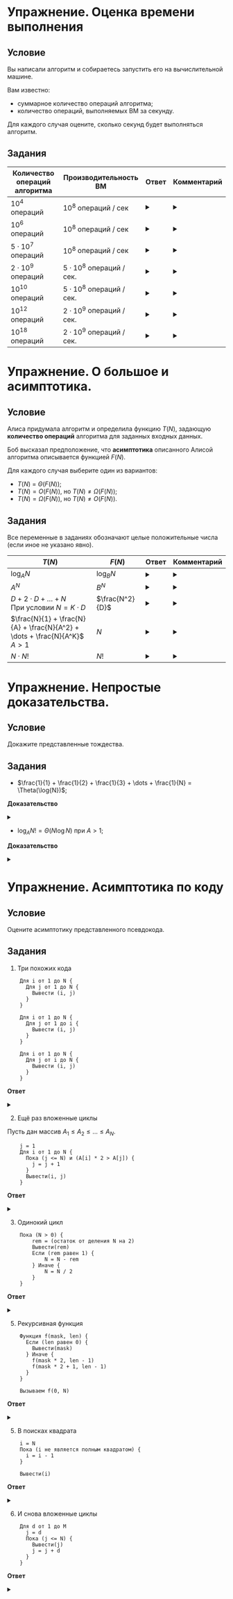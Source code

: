 # Упражнение. Оценка времени выполнения

## Условие 
Вы написали алгоритм и собираетесь запустить его на вычислительной машине.

Вам известно:
- суммарное количество операций алгоритма;
- количество операций, выполняемых ВМ за секунду.

Для каждого случая оцените, сколько секунд будет выполняться алгоритм.

## Задания

Количество операций алгоритма | Производительность ВМ | Ответ | Комментарий
---|---|---|---
$10^4$ операций | $10^8$ операций / сек | <details> <summary> </summary> $0.0001$ секунды. </details> | <details> <summary> </summary> Настолько малая величина, что вероятнее подготовка программы к запуску будет дольше, чем само время выполнения. </details>
$10^6$ операций | $10^8$ операций / сек | <details> <summary> </summary> $0.01$ секунды. </details> | <details> <summary> </summary> Практически нет разницы с прошлым пунктом. </details>
$5 \cdot 10^7$ операций | $10^8$ операций / сек | <details> <summary> </summary> $0.5$ секунды. </details> | <details> <summary> </summary> Не слишком много, но уже заметно для наблюдателя. </details>
$2 \cdot 10^9$ операций | $5 \cdot 10^8$ операций / сек. | <details> <summary> </summary> $4$ секунды.  </details> | <details> <summary> </summary> В рамках соревнования это может быть критично, но в реальной жизни - вполне адекватное время выполнения. </details>
$10^{10}$ операций | $5 \cdot 10^8$ операций / сек. | <details> <summary> </summary> $20$ секунд.  </details> | <details> <summary> </summary> Для какого-то предпросчета сгодится, но уже придется подождать. </details>
$10^{12}$ операций | $2 \cdot 10^9$ операций / сек. | <details> <summary> </summary> $500$ секунд - около 8-9 минут. </details> | <details> <summary> </summary> Обратите внимание, что специально взят очень "оптимистичный" вариант скорости выполнения. </details>
$10^{18}$ операций | $2 \cdot 10^9$ операций / сек. | <details> <summary> </summary> $5 \cdot 10^8$ секунд - почти 16 лет. </details> | <details> <summary> </summary> Комментарии излишни. </details>

# Упражнение. О большое и асимптотика.

## Условие 
Алиса придумала алгоритм и определила функцию $T(N)$, задающую **количество операций** алгоритма для заданных входных данных.

Боб высказал предположение, что **асимптотика** описанного Алисой алгоритма описывается функцией $F(N)$.

Для каждого случая выберите один из вариантов:

- $T(N)$ = $\Theta(F(N))$;
- $T(N) = O(F(N))$, но $T(N) \ne \Omega(F(N))$;
- $T(N) = \Omega(F(N))$, но $T(N) \ne O(F(N))$.

## Задания

Все переменные в заданиях обозначают целые положительные числа (если иное не указано явно).

$T(N)$ | $F(N)$ | Ответ | Комментарий
---|---|---|---
$\log_A{N}$ | $\log_B{N}$ | <details> <summary> </summary> $\Theta$ </details> | <details> <summary> </summary> По свойствам логарифмов $\log_A{N} = \log_B{N} \cdot \log_A{B}$. <br> Так как $\log_A{B}$ не зависит от $N$, то $\log_A{N} = O(\log_B{N})$ и наоборот. <br> Поэтому при записи асимптотики обычно используют логарифм без основания $O(\log{N})$ </details>
$A^N$ | $B^N$ | <details> <summary> </summary> Если $A < B$, то $A^N = O(B^N)$, но $A^N \ne \Omega(B^N)$ </details> | <details> <summary> </summary> Пусть $A < B$. <br> $A^N \le 1 \cdot B^N$ для $N \ge 0$ по свойствам степеней положительных целых чисел. <br> Обратное же неверно: допустим, что $B^N \le C \cdot A^N$ для всех $N \ge N_0$. <br> В таком случае $1 < (\frac{B}{A})^N \le C$, откуда $N \le \log{C}$ по основанию $\frac{B}{A}$. </details>
$D + 2 \cdot D + \dots + N$ <br> При условии $N = K \cdot D$ | $\frac{N^2}{D}$ | <details> <summary> </summary> $\Theta$ </details> | <details> <summary> </summary> $K = \frac{N}{D}$ <br> Сумма **арифметической прогрессии** равна $(A_1 + A_K) \cdot \frac{K}{2}$ <br> $A_1 = D$, $A_K = N$, получаем $(N + D) \cdot \frac{N}{2 \cdot D} = O(\frac{N^2}{D})$. </details>
$\frac{N}{1} + \frac{N}{A} + \frac{N}{A^2} + \dots + \frac{N}{A^K}$ <br> $A > 1$ | $N$ | <details> <summary> </summary> $\Theta$ </details> | <details> <summary> </summary> Сумма **убывающей геометрической прогрессии** при возрастании $K$ стремится к $\frac{B}{1 - Q}$ <br> $B = N$, $Q = \frac{1}{A}$, получаем $N \cdot \frac{A}{A - 1}$ <br> Так как $\frac{A}{A - 1} \le 2$ для $A \ge 2$, то вся сумма не превышает $2 \cdot N$, то есть равна $O(N)$.</details>
$N \cdot N!$ | $N!$ | <details> <summary> </summary> $N \cdot N! = \Omega(N!)$, но $N \cdot N! \ne O(N!)$ </details> | <details> <summary> </summary> Допустим, что $N \cdot N! \le C \cdot N!$ для всех $N \ge N_0$. <br> Из этого напрямую следует, что $N \le C$. <br> В то же время $N! \le 1 \cdot N \cdot N!$ для всех $N \ge 1$. </details>

# Упражнение. Непростые доказательства.

## Условие 
Докажите представленные тождества.

## Задания

- $\frac{1}{1} + \frac{1}{2} + \frac{1}{3} + \dots + \frac{1}{N} = \Theta(\log{N})$;

**Доказательство**
<details> <summary> </summary> 

Пусть $g(i) = \log_2{i}$.
Обозначим через $f(i) = 2^{\lfloor{g(i)}\rfloor}$ и $c(i) = 2 \cdot f(i)$. 

Рассмотрим две последовательности:

- $a_i = \frac{1}{f(i)}$;
- $b_i = \frac{1}{c(i)}$.

Заметим, что для $i \ge 1$ верно: $b_i \le \frac{1}{i} \le a_i$.

Отсюда следует, что $\sum{b_i} \le \sum{\frac{1}{i}} \le \sum{a_i}$ для $i = 1 \dots N$.

Оценим $\sum{b_i}$ и $\sum{a_i}$.

Разобьём все $b_i$ и $a_i$ на блоки с одинаковыми знаменателями.

Сумма каждого целого блока равна $\frac{1}{2}$ для $b$ и $1$ для $a$, а количество блоков равно $\lceil{g(N)}\rceil$.

Отсюда следует, что для $i = 1 \dots N$

- $\frac{1}{2} \cdot \lfloor{g(N)}\rfloor \le \sum{b_i}$;
- $\sum{a_i} \le \lceil{g(N)}\rceil$.

Мы показали, что $\frac{1}{2} \cdot \lfloor{\log_2{N}}\rfloor \le \sum{\frac{1}{i}} \le \lceil{\log_2{N}}\rceil$.

</details>

- $\log_A{N!} = \Theta(N \log{N})$ при $A > 1$;

**Доказательство**

<details> <summary> </summary> 

Верхняя оценка: 

- $\log_A{N!} = \log_A{1} + \log_A{2} + \dots + \log_A{N}$;
- $\log_A{i} \le \log_A{N}$ для $i \le N$;
- Получаем $\log_A{N!} \le N \cdot log_A{N}$.

Нижняя оценка: 

- $\log_A{1} + \log_A{2} + \dots + \log_A{\frac{N}{2}} + \dots + \log_A{N} \ge \log_A{\frac{N}{2}} + \dots + \log_A{N}$;
- $\log_A{\frac{N}{2}} + \dots + \log_A{N} \ge \frac{N}{2} \cdot \log_A{\frac{N}{2}}$;
- $\log_A{\frac{N}{2}} = \log_A{N} - \log_A{2}$;
- Получаем $\log_A{N!} \ge \frac{N}{2} \cdot (\log_A{N} - \log_A{2})$.

</details>

# Упражнение. Асимптотика по коду

## Условие

Оцените асимптотику представленного псевдокода.

## Задания

1. Три похожих кода

```
    Для i от 1 до N {
      Для j от 1 до N {
        Вывести (i, j)
      }
    }

    Для i от 1 до N {
      Для j от 1 до i {
        Вывести (i, j)
      }
    }

    Для i от 1 до N {
      Для j от i до N {
        Вывести (i, j)
      }
    }
```

**Ответ**

<details> <summary> </summary> 

Первый код выполняет $O(N \cdot N) = O(N^2)$ итераций.

Количество итераций второго и третьего представляет из себя арифметическую прогрессию $1 + 2 + \dots + N$, которая равна $\frac{(N + 1) \cdot N}{2} = O(N^2)$.
</details>

2. Ещё раз вложенные циклы

Пусть дан массив $A_1 \le A_2 \le \dots \le A_N$.

```
    j = 1
    Для i от 1 до N {
      Пока (j <= N) и (A[i] * 2 > A[j]) {
        j = j + 1
      }
      Вывести(i, j)
    }
```

**Ответ**

<details> <summary> </summary> 
  
Обе переменные $i$ и $j$ пройдут по разу все значения от $1$ до $N$.

Итоговое количество итераций равно $O(N + N) = O(N)$.
</details>

3. Одинокий цикл

```
    Пока (N > 0) {
        rem = (остаток от деления N на 2)
        Вывести(rem)
        Если (rem равен 1) {
            N = N - rem
        } Иначе {
            N = N / 2
        }
    }
```

**Ответ**

<details> <summary> </summary> 

Рассмотрим двоичную запись числа $N$, в ней $\lceil{\log_2{N}}\rceil$ разрядов.

На каждой итерации происходит следующее:

- Если младший разряд $N$ равен $1$, то он превращается в $0$ (вычитание).
- Если младший разряд $N$ равен $0$, то он отбрасывается (деление на 2).

На каждый разряд приходится не более двух итераций, поэтому в сумме получается не более $2 \cdot \log_2{N} = O(\log{N})$ итераций.
</details>

5. Рекурсивная функция

```
    Функция f(mask, len) {
      Если (len равен 0) {
        Вывести(mask)
      } Иначе {
        f(mask * 2, len - 1)
        f(mask * 2 + 1, len - 1)
      }
    }

    Вызываем f(0, N)
```

**Ответ**

<details> <summary> </summary> 

Для фиксированного значения параметра $len$ существует $2^{N - len}$ вариантов параметров $mask$.

Отсюда следует, что суммарное количество вызовов функции равно $\sum{2^{N - i}}$ для $i = 0 \dots N$, что равняется $2^{N + 1} - 1 = O(2^N)$.
  
</details>

5. В поисках квадрата

```
    i = N
    Пока (i не является полным квадратом) {
      i = i - 1
    }

    Вывести(i)
```

**Ответ**

<details> <summary> </summary> 
  
Пусть $N = (K + 1)^2 - A \ge K^2$.

В таком случае $i$ пройдёт все значения от $N$ до $K^2$.

Итоговое количество итераций равно $N - K^2 \le (K + 1)^2 - K^2 = 2 \cdot K + 1 = O(K) = O(\sqrt{N})$.
</details>

6. И снова вложенные циклы

```
    Для d от 1 до M
      j = d
      Пока (j <= N) {
        Вывести(j)
        j = j + d
      }
    }
```

**Ответ**

<details> <summary> </summary> 

Для фиксированного $d$ будет сделано $\lfloor{\frac{N}{d}}\rfloor$ итераций.

В сумме получается $\frac{N}{1} + \frac{N}{2} + \dots + \frac{N}{M}$ итераций, что равно $O(N \cdot \log{M})$.
  
</details>

